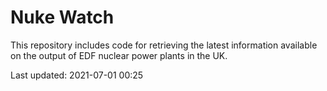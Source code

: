 # Nuke Watch

This repository includes code for retrieving the latest information available on the output of EDF nuclear power plants in the UK.

Last updated: 2021-07-01 00:25